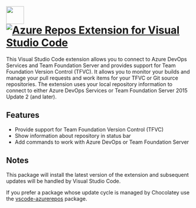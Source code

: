 # [<img src="https://cdn.jsdelivr.net/gh/pascalberger/chocolatey-packages@609f1e77c6aa1c60ff6d1900e7af8c94feef87e8/icons/vscode-azurerepos-latest.png" height="48" width="48" /> ![Azure Repos Extension for Visual Studio Code](https://img.shields.io/chocolatey/v/vscode-azurerepos.svg?label=vscode-azurerepos-latest&style=for-the-badge)](https://chocolatey.org/packages/vscode-azurerepos-latest)

This Visual Studio Code extension allows you to connect to Azure DevOps Services and Team Foundation Server and provides support for Team Foundation Version Control (TFVC). It allows you to monitor your builds and manage your pull requests and work items for your TFVC or Git source repositories. The extension uses your local repository information to connect to either Azure DevOps Services or Team Foundation Server 2015 Update 2 (and later).

## Features

- Provide support for Team Foundation Version Control (TFVC)
- Show information about repository in status bar
- Add commands to work with Azure DevOps or Team Foundation Server

## Notes

This package will install the latest version of the extension and subsequent updates will be handled by Visual Studio Code.

If you prefer a package whose update cycle is managed by Chocolatey use the [vscode-azurerepos](https://chocolatey.org/packages/vscode-azurerepos) package.
